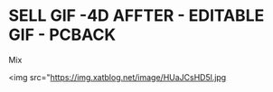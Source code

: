 <!DOCTYPE html>
<html>
 <head>
  <link rel="stylesheet"   href="style.css" >
  

   </head>
 <body>



<div id="NotAllowedme"> 

<div id="jd-main"> 

<div id="-jd_1"> 

<div id="-jd_2"> 

<div class="jd-app"> 

<div class="jd-header"> 

<div class="jd-btn"> 

 

</div> 



<div class="jd-container"> 

<h1>SELL GIF -4D AFFTER - EDITABLE GIF - PCBACK</h1> 

<span class="jd-txt">Mix</span> 

</div> 

<div class="jd-bottom"> 

<div class="jd-container"> 

<div class="jd-user"> 

<img src="https://img.xatblog.net/image/HUaJCsHD5l.jpg
</div> 
<div class="jd-navigator"> 

<a class="jd-btn-nav" href="https://xat.me/PHANTOMMIX"> 

 





<a class="jd-btn-nav" href=".........."> 

 

<span> </span> 

<p> </p> 

<a class="jd-btn-nav" href="href"> 

 

<span> </span> 

<p> </p> 

</a> 

<a class="jd-btn-nav" href=".........."> 

 

<span> </span> 

<p> </p> 

</a> 

</div> 

</div> 

</div> 

</div> 

 <div class="jd-content"> 

